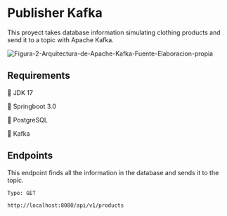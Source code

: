 


# Publisher Kafka

This proyect takes database information simulating clothing products and send it to a topic with Apache Kafka.

![Figura-2-Arquitectura-de-Apache-Kafka-Fuente-Elaboracion-propia](https://github.com/Aldo1609/publisher-kafka/assets/60208224/49cedb3b-f55a-4231-810d-3fcec3d3d7e2)









## Requirements

📏 JDK 17

📏 Springboot 3.0

📏 PostgreSQL

📏 Kafka





## Endpoints

This endpoint finds all the information in the database and sends it to the topic.

```
Type: GET

http://localhost:8080/api/v1/products

```

